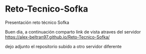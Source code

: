 # Reto-Tecnico-Sofka
Presentación reto técnico Sofka


Buen dia, a continuación comparto link de vista atraves del servidor
https://alex-beltran97.github.io/Reto-Tecnico-Sofka/


dejo adjunto el repositorio subido a otro servidor diferente
